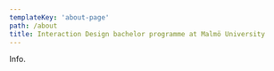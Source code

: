 ```yaml
---
templateKey: 'about-page'
path: /about
title: Interaction Design bachelor programme at Malmö University
---
```


Info.
